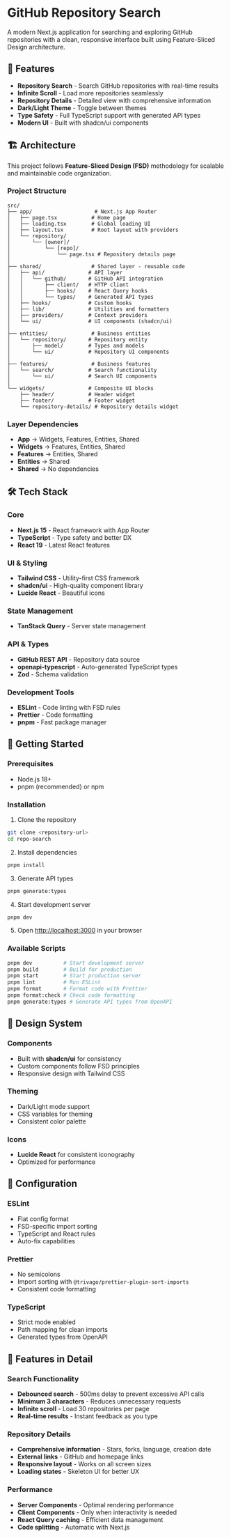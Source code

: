 # GitHub Repository Search

A modern Next.js application for searching and exploring GitHub repositories with a clean, responsive interface built using Feature-Sliced Design architecture.

## 🚀 Features

- **Repository Search** - Search GitHub repositories with real-time results
- **Infinite Scroll** - Load more repositories seamlessly
- **Repository Details** - Detailed view with comprehensive information
- **Dark/Light Theme** - Toggle between themes
- **Type Safety** - Full TypeScript support with generated API types
- **Modern UI** - Built with shadcn/ui components

## 🏗️ Architecture

This project follows **Feature-Sliced Design (FSD)** methodology for scalable and maintainable code organization.

### Project Structure

```
src/
├── app/                    # Next.js App Router
│   ├── page.tsx           # Home page
│   ├── loading.tsx        # Global loading UI
│   ├── layout.tsx         # Root layout with providers
│   └── repository/
│       └── [owner]/
│           └── [repo]/
│               └── page.tsx # Repository details page
│
├── shared/                # Shared layer - reusable code
│   ├── api/              # API layer
│   │   └── github/       # GitHub API integration
│   │       ├── client/   # HTTP client
│   │       ├── hooks/    # React Query hooks
│   │       └── types/    # Generated API types
│   ├── hooks/            # Custom hooks
│   ├── lib/              # Utilities and formatters
│   ├── providers/        # Context providers
│   └── ui/               # UI components (shadcn/ui)
│
├── entities/              # Business entities
│   └── repository/       # Repository entity
│       ├── model/        # Types and models
│       └── ui/           # Repository UI components
│
├── features/              # Business features
│   └── search/           # Search functionality
│       └── ui/           # Search UI components
│
└── widgets/              # Composite UI blocks
    ├── header/           # Header widget
    ├── footer/           # Footer widget
    └── repository-details/ # Repository details widget
```

### Layer Dependencies

- **App** → Widgets, Features, Entities, Shared
- **Widgets** → Features, Entities, Shared
- **Features** → Entities, Shared
- **Entities** → Shared
- **Shared** → No dependencies

## 🛠️ Tech Stack

### Core

- **Next.js 15** - React framework with App Router
- **TypeScript** - Type safety and better DX
- **React 19** - Latest React features

### UI & Styling

- **Tailwind CSS** - Utility-first CSS framework
- **shadcn/ui** - High-quality component library
- **Lucide React** - Beautiful icons

### State Management

- **TanStack Query** - Server state management

### API & Types

- **GitHub REST API** - Repository data source
- **openapi-typescript** - Auto-generated TypeScript types
- **Zod** - Schema validation

### Development Tools

- **ESLint** - Code linting with FSD rules
- **Prettier** - Code formatting
- **pnpm** - Fast package manager

## 🚀 Getting Started

### Prerequisites

- Node.js 18+
- pnpm (recommended) or npm

### Installation

1. Clone the repository

```bash
git clone <repository-url>
cd repo-search
```

2. Install dependencies

```bash
pnpm install
```

3. Generate API types

```bash
pnpm generate:types
```

4. Start development server

```bash
pnpm dev
```

5. Open [http://localhost:3000](http://localhost:3000) in your browser

### Available Scripts

```bash
pnpm dev          # Start development server
pnpm build        # Build for production
pnpm start        # Start production server
pnpm lint         # Run ESLint
pnpm format       # Format code with Prettier
pnpm format:check # Check code formatting
pnpm generate:types # Generate API types from OpenAPI
```

## 🎨 Design System

### Components

- Built with **shadcn/ui** for consistency
- Custom components follow FSD principles
- Responsive design with Tailwind CSS

### Theming

- Dark/Light mode support
- CSS variables for theming
- Consistent color palette

### Icons

- **Lucide React** for consistent iconography
- Optimized for performance

## 🔧 Configuration

### ESLint

- Flat config format
- FSD-specific import sorting
- TypeScript and React rules
- Auto-fix capabilities

### Prettier

- No semicolons
- Import sorting with `@trivago/prettier-plugin-sort-imports`
- Consistent code formatting

### TypeScript

- Strict mode enabled
- Path mapping for clean imports
- Generated types from OpenAPI

## 📱 Features in Detail

### Search Functionality

- **Debounced search** - 500ms delay to prevent excessive API calls
- **Minimum 3 characters** - Reduces unnecessary requests
- **Infinite scroll** - Load 30 repositories per page
- **Real-time results** - Instant feedback as you type

### Repository Details

- **Comprehensive information** - Stars, forks, language, creation date
- **External links** - GitHub and homepage links
- **Responsive layout** - Works on all screen sizes
- **Loading states** - Skeleton UI for better UX

### Performance

- **Server Components** - Optimal rendering performance
- **Client Components** - Only when interactivity is needed
- **React Query caching** - Efficient data management
- **Code splitting** - Automatic with Next.js
